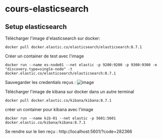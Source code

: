 # cours-elasticsearch

## Setup elasticsearch

Télécharger l'image d'elasticsearch sur docker: 
```
docker pull docker.elastic.co/elasticsearch/elasticsearch:8.7.1
```

Créer un container de test avec l'image 
```
docker run --name es-node01 --net elastic -p 9200:9200 -p 9300:9300 -e "discovery.type=single-node" -t docker.elastic.co/elasticsearch/elasticsearch:8.7.1
```

Sauvegarder les credentials reçus : 
![image](https://github.com/YannBonaudo/cours-elasticsearch/assets/45734971/aebc5a9d-b58c-4774-a93f-ff91bce9d6e0)


Télécharger l'image de kibana sur docker dans un autre terminal
```
docker pull docker.elastic.co/kibana/kibana:8.7.1
```
créer un container pour kibana avec l'image

```
docker run --name kib-01 --net elastic -p 5601:5601 docker.elastic.co/kibana/kibana:8.7.1
```

Se rendre sur le lien reçu :
http://localhost:5601/?code=282366

